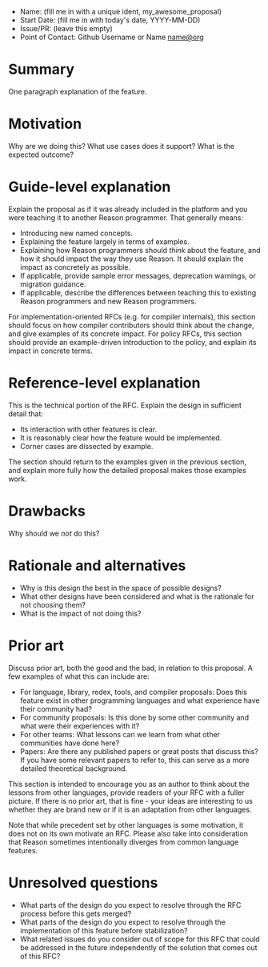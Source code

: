 - Name: (fill me in with a unique ident, my_awesome_proposal)
- Start Date: (fill me in with today's date, YYYY-MM-DD)
- Issue/PR: (leave this empty)
- Point of Contact: Github Username or Name <name@org>

# Summary
[summary]: #summary

One paragraph explanation of the feature.

# Motivation
[motivation]: #motivation

Why are we doing this? What use cases does it support? What is the expected
outcome?

# Guide-level explanation
[guide-level-explanation]: #guide-level-explanation

Explain the proposal as if it was already included in the platform and you were
teaching it to another Reason programmer. That generally means:

- Introducing new named concepts.
- Explaining the feature largely in terms of examples.
- Explaining how Reason programmers should *think* about the feature, and how
  it should impact the way they use Reason. It should explain the impact as
  concretely as possible.
- If applicable, provide sample error messages, deprecation warnings, or
  migration guidance.
- If applicable, describe the differences between teaching this to existing
  Reason programmers and new Reason programmers.

For implementation-oriented RFCs (e.g. for compiler internals), this section
should focus on how compiler contributors should think about the change, and
give examples of its concrete impact. For policy RFCs, this section should
provide an example-driven introduction to the policy, and explain its impact in
concrete terms.

# Reference-level explanation
[reference-level-explanation]: #reference-level-explanation

This is the technical portion of the RFC. Explain the design in sufficient
detail that:

- Its interaction with other features is clear.
- It is reasonably clear how the feature would be implemented.
- Corner cases are dissected by example.

The section should return to the examples given in the previous section, and
explain more fully how the detailed proposal makes those examples work.

# Drawbacks
[drawbacks]: #drawbacks

Why should we *not* do this?

# Rationale and alternatives
[alternatives]: #alternatives

- Why is this design the best in the space of possible designs?
- What other designs have been considered and what is the rationale for not
  choosing them?
- What is the impact of not doing this?

# Prior art
[prior-art]: #prior-art

Discuss prior art, both the good and the bad, in relation to this proposal.
A few examples of what this can include are:

- For language, library, redex, tools, and compiler proposals: Does this
  feature exist in other programming languages and what experience have their
  community had?
- For community proposals: Is this done by some other community and what were
  their experiences with it?
- For other teams: What lessons can we learn from what other communities have
  done here?
- Papers: Are there any published papers or great posts that discuss this? If
  you have some relevant papers to refer to, this can serve as a more detailed
  theoretical background.

This section is intended to encourage you as an author to think about the
lessons from other languages, provide readers of your RFC with a fuller
picture.  If there is no prior art, that is fine - your ideas are interesting
to us whether they are brand new or if it is an adaptation from other
languages.

Note that while precedent set by other languages is some motivation, it does
not on its own motivate an RFC.  Please also take into consideration that Reason
sometimes intentionally diverges from common language features.

# Unresolved questions
[unresolved]: #unresolved-questions

- What parts of the design do you expect to resolve through the RFC process
  before this gets merged?
- What parts of the design do you expect to resolve through the implementation
  of this feature before stabilization?
- What related issues do you consider out of scope for this RFC that could be
  addressed in the future independently of the solution that comes out of this
  RFC?
